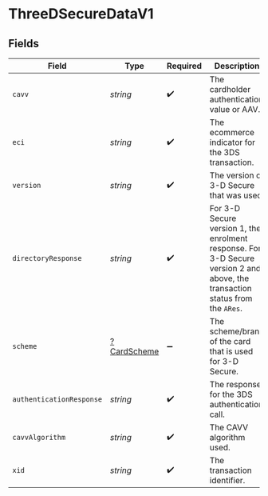 # ThreeDSecureDataV1


## Fields

| Field                                                                                                                         | Type                                                                                                                          | Required                                                                                                                      | Description                                                                                                                   | Example                                                                                                                       |
| ----------------------------------------------------------------------------------------------------------------------------- | ----------------------------------------------------------------------------------------------------------------------------- | ----------------------------------------------------------------------------------------------------------------------------- | ----------------------------------------------------------------------------------------------------------------------------- | ----------------------------------------------------------------------------------------------------------------------------- |
| `cavv`                                                                                                                        | *string*                                                                                                                      | :heavy_check_mark:                                                                                                            | The cardholder authentication value or AAV.                                                                                   | 3q2+78r+ur7erb7vyv66vv8=                                                                                                      |
| `eci`                                                                                                                         | *string*                                                                                                                      | :heavy_check_mark:                                                                                                            | The ecommerce indicator for the 3DS transaction.                                                                              | 05                                                                                                                            |
| `version`                                                                                                                     | *string*                                                                                                                      | :heavy_check_mark:                                                                                                            | The version of 3-D Secure that was used.                                                                                      | 2.1.0                                                                                                                         |
| `directoryResponse`                                                                                                           | *string*                                                                                                                      | :heavy_check_mark:                                                                                                            | For 3-D Secure version 1, the enrolment response. For 3-D Secure version 2 and above, the transaction status from the `ARes`. | C                                                                                                                             |
| `scheme`                                                                                                                      | [?CardScheme](./CardScheme.md)                                                                                                | :heavy_minus_sign:                                                                                                            | The scheme/brand of the card that is used for 3-D Secure.                                                                     | visa                                                                                                                          |
| `authenticationResponse`                                                                                                      | *string*                                                                                                                      | :heavy_check_mark:                                                                                                            |  The response for the 3DS authentication call.                                                                                | Y                                                                                                                             |
| `cavvAlgorithm`                                                                                                               | *string*                                                                                                                      | :heavy_check_mark:                                                                                                            | The CAVV algorithm used.                                                                                                      | A                                                                                                                             |
| `xid`                                                                                                                         | *string*                                                                                                                      | :heavy_check_mark:                                                                                                            | The transaction identifier.                                                                                                   | 12345                                                                                                                         |